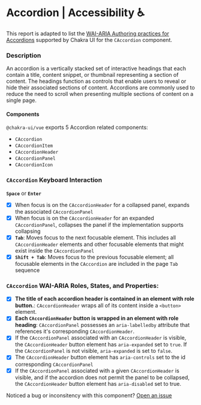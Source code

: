# Accordion | Accessibility ♿️

This report is adapted to list the [WAI-ARIA Authoring practices for Accordions](https://www.w3.org/TR/wai-aria-practices-1.2/#accordion) supported by Chakra UI for the `CAccordion` component.

### Description
An accordion is a vertically stacked set of interactive headings that each contain a title, content snippet, or thumbnail representing a section of content. The headings function as controls that enable users to reveal or hide their associated sections of content. Accordions are commonly used to reduce the need to scroll when presenting multiple sections of content on a single page.

#### Components
`@chakra-ui/vue` exports 5 Accordion related components:
- `CAccordion`
- `CAccordionItem`
- `CAccordionHeader`
- `CAccordionPanel`
- `CAccordionIcon`

### `CAccordion` Keyboard Interaction
**`Space`** or **`Enter`**
- [x] When focus is on the `CAccordionHeader` for a collapsed panel, expands the associated `CAccordionPanel`
- [x] When focus is on the `CAccordionHeader` for an expanded `CAccordionPanel`, collapses the panel if the implementation supports collapsing
- [x] **`Tab`**: Moves focus to the next focusable element. This includes all `CAccordionHeader` elements and other focusable elements that might exist inside the `CAccordionPanel`
- [x] **`Shift + Tab`**: Moves focus to the previous focusable element; all focusable elements in the `CAccordion` are included in the page `Tab` sequence

### `CAccordion` WAI-ARIA Roles, States, and Properties:
- [x] **The title of each accordion header is contained in an element with role button.**: `CAccordionHeader` wraps all of its content inside a `<button>` element.
- [x] **Each `CAccordionHeader` button is wrapped in an element with role heading**:  `CAccordionPanel` possesses an `aria-labelledby` attribute that references it's corresponding `CAccordionHeader`.
- [x] If the `CAccordionPanel` associated with an `CAccordionHeader` is visible, the `CAccordionHeader` button element has `aria-expanded` set to `true`. If the `CAccordionPanel` is not visible, `aria-expanded` is set to `false`.
- [x] The `CAccordionHeader` button element has `aria-controls` set to the id corresponding `CAccordionPanel`
- [x] If the `CAccordionPanel` associated with a given `CAccordionHeader` is visible, and if the accordion does not permit the panel to be collapsed, the `CAccordionHeader` button element has `aria-disabled` set to true.

Noticed a bug or inconsitency with this component? [Open an issue](https://github.com/chakra-ui/chakra-ui-vue/issues/new/choose)